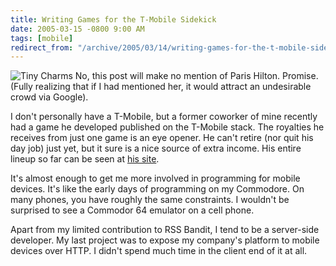 ```yaml
---
title: Writing Games for the T-Mobile Sidekick
date: 2005-03-15 -0800 9:00 AM
tags: [mobile]
redirect_from: "/archive/2005/03/14/writing-games-for-the-t-mobile-sidekick.aspx/"
---
```


![Tiny Charms](/images/TinyCharms.gif) No, this post will make no
mention of Paris Hilton. Promise. (Fully realizing that if I had
mentioned her, it would attract an undesirable crowd via Google).

I don't personally have a T-Mobile, but a former coworker of mine
recently had a game he developed published on the T-Mobile stack. The
royalties he receives from just one game is an eye opener. He can't
retire (nor quit his day job) just yet, but it sure is a nice source of
extra income. His entire lineup so far can be seen at [his
site](http://tinyopolis.com/tiny/products/).

It's almost enough to get me more involved in programming for mobile
devices. It's like the early days of programming on my Commodore. On
many phones, you have roughly the same constraints. I wouldn't be
surprised to see a Commodor 64 emulator on a cell phone.

Apart from my limited contribution to RSS Bandit, I tend to be a
server-side developer. My last project was to expose my company's
platform to mobile devices over HTTP. I didn't spend much time in the
client end of it at all.

